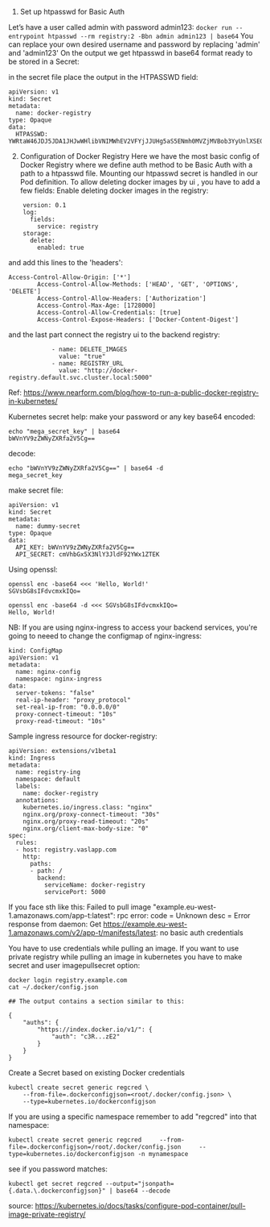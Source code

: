
1) Set up htpasswd for Basic Auth

Let’s have a user called admin with password admin123:
`docker run --entrypoint htpasswd --rm registry:2 -Bbn admin admin123 | base64`
You can replace your own desired username and password by replacing 'admin' and 'admin123'
On the output we get htpasswd in base64 format ready to be stored in a Secret:

in the secret file place the output in the HTPASSWD field:

```
apiVersion: v1
kind: Secret
metadata:
  name: docker-registry
type: Opaque
data:
  HTPASSWD: YWRtaW46JDJ5JDA1JHJwWHlibVNIMWhEV2VFYjJJUHg5aS5ENmh0MVZjMVBob3YyUnlXSEQzOFdEM1EvYlQ3em8uCgo=
```

 
2) Configuration of Docker Registry
Here we have the most basic config of Docker Registry where we define auth method to be Basic Auth with a path to a htpasswd file. Mounting our htpasswd secret is handled in our Pod definition.
To allow deleting docker images by ui , you have to add a few fields:
Enable deleting docker images in the registry: 

```
    version: 0.1
    log:
      fields:
        service: registry
    storage:
      delete:
        enabled: true
```


and add this lines to the 'headers':

```
Access-Control-Allow-Origin: ['*']
        Access-Control-Allow-Methods: ['HEAD', 'GET', 'OPTIONS', 'DELETE']
        Access-Control-Allow-Headers: ['Authorization']
        Access-Control-Max-Age: [1728000]
        Access-Control-Allow-Credentials: [true]
        Access-Control-Expose-Headers: ['Docker-Content-Digest']
```

and the last part connect the registry ui to the backend registry:

```
            - name: DELETE_IMAGES
              value: "true"
            - name: REGISTRY_URL
              value: "http://docker-registry.default.svc.cluster.local:5000"
```

Ref:
https://www.nearform.com/blog/how-to-run-a-public-docker-registry-in-kubernetes/


Kubernetes secret help:
make your password or any key base64 encoded:

```
echo "mega_secret_key" | base64
bWVnYV9zZWNyZXRfa2V5Cg==
```

decode:

```
echo "bWVnYV9zZWNyZXRfa2V5Cg==" | base64 -d
mega_secret_key
```

make secret file:

```
apiVersion: v1
kind: Secret
metadata:
  name: dummy-secret
type: Opaque
data:
  API_KEY: bWVnYV9zZWNyZXRfa2V5Cg==
  API_SECRET: cmVhbGx5X3NlY3JldF92YWx1ZTEK
```

Using openssl:

```
openssl enc -base64 <<< 'Hello, World!'
SGVsbG8sIFdvcmxkIQo=

openssl enc -base64 -d <<< SGVsbG8sIFdvcmxkIQo=
Hello, World!
```


NB: If you are using nginx-ingress to access your backend services, you're going to neeed to change the configmap of nginx-ingress:
```
kind: ConfigMap
apiVersion: v1
metadata:
  name: nginx-config
  namespace: nginx-ingress
data:
  server-tokens: "false"
  real-ip-header: "proxy_protocol"
  set-real-ip-from: "0.0.0.0/0"
  proxy-connect-timeout: "10s"
  proxy-read-timeout: "10s"
```

Sample ingress resource for docker-registry:

```
apiVersion: extensions/v1beta1
kind: Ingress
metadata:
  name: registry-ing
  namespace: default
  labels:
    name: docker-registry
  annotations:
    kubernetes.io/ingress.class: "nginx"
    nginx.org/proxy-connect-timeout: "30s"
    nginx.org/proxy-read-timeout: "20s"
    nginx.org/client-max-body-size: "0"
spec:
  rules:
  - host: registry.vaslapp.com
    http:
      paths:
      - path: /
        backend:
          serviceName: docker-registry
          servicePort: 5000
```
If you face sth like this:
Failed to pull image "example.eu-west-1.amazonaws.com/app-t:latest": rpc error: code = Unknown desc = Error response from daemon: Get https://example.eu-west-1.amazonaws.com/v2/app-t/manifests/latest: no basic auth credentials

You have to use credentials while pulling an image.
If you want to use private registry while pulling an image in kubernetes you have to make secret and user imagepullsecret option:

```
docker login registry.example.com
cat ~/.docker/config.json

## The output contains a section similar to this:

{
    "auths": {
        "https://index.docker.io/v1/": {
            "auth": "c3R...zE2"
        }
    }
}
```

Create a Secret based on existing Docker credentials 

```
kubectl create secret generic regcred \
    --from-file=.dockerconfigjson=<root/.docker/config.json> \
    --type=kubernetes.io/dockerconfigjson
```

If you are using a specific namespace remember to add "regcred" into that namespace:

```
kubectl create secret generic regcred     --from-file=.dockerconfigjson=/root/.docker/config.json     --type=kubernetes.io/dockerconfigjson -n mynamespace
```
see if you password matches:
```
kubectl get secret regcred --output="jsonpath={.data.\.dockerconfigjson}" | base64 --decode
```

source: 
https://kubernetes.io/docs/tasks/configure-pod-container/pull-image-private-registry/


